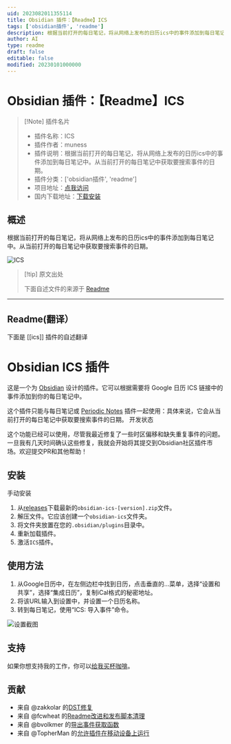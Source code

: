 ```yaml
---
uid: 2023082011355114
title: Obsidian 插件：【Readme】ICS
tags: ['obsidian插件', 'readme']
description: 根据当前打开的每日笔记，将从网络上发布的日历ics中的事件添加到每日笔记中。从当前打开的每日笔记中获取要搜索事件的日期。
author: AI
type: readme
draft: false
editable: false
modified: 20230101000000
---
```


# Obsidian 插件：【Readme】ICS

> [!Note] 插件名片
> - 插件名称：ICS
> - 插件作者：muness
> - 插件说明：根据当前打开的每日笔记，将从网络上发布的日历ics中的事件添加到每日笔记中。从当前打开的每日笔记中获取要搜索事件的日期。
> - 插件分类：['obsidian插件', 'readme']
> - 项目地址：[点我访问](https://github.com/muness/obsidian-ics)
> - 国内下载地址：[下载安装](https://pkmer.cn/products/plugin/pluginMarket/?ics)

## 概述

根据当前打开的每日笔记，将从网络上发布的日历ics中的事件添加到每日笔记中。从当前打开的每日笔记中获取要搜索事件的日期。

![ICS](https://cdn.pkmer.cn/covers/ics.png!pkmer)

> [!tip] 原文出处
> 
>下面自述文件的来源于 [Readme](https://ghproxy.net/https://raw.githubusercontent.com/muness/obsidian-ics/master/README.md)
> 

---

## Readme(翻译）

下面是 [[ics]] 插件的自述翻译


# Obsidian ICS 插件

这是一个为 [Obsidian](https://obsidian.md) 设计的插件。它可以根据需要将 Google 日历 ICS 链接中的事件添加到你的每日笔记中。

这个插件只能与每日笔记或 [Periodic Notes](https://github.com/liamcain/obsidian-periodic-notes) 插件一起使用：具体来说，它会从当前打开的每日笔记中获取要搜索事件的日期。
开发状态

这个功能已经可以使用，尽管我最近修复了一些时区偏移和缺失重复事件的问题。一旦我有几天时间确认这些修复，我就会开始将其提交到Obsidian社区插件市场。欢迎提交PR和其他帮助！
## 安装

手动安装

1. 从[releases](https://github.com/muness/obsidian-ics/releases)下载最新的`obsidian-ics-[version].zip`文件。
2. 解压文件。它应该创建一个`obsidian-ics`文件夹。
3. 将文件夹放置在您的`.obsidian/plugins`目录中。
4. 重新加载插件。
5. 激活`ICS`插件。
## 使用方法

1. 从Google日历中，在左侧边栏中找到日历，点击垂直的…菜单，选择“设置和共享”，选择“集成日历”，复制iCal格式的秘密地址。
2. 将该URL输入到设置中，并设置一个日历名称。
3. 转到每日笔记，使用“ICS: 导入事件”命令。

![设置截图](https://github.com/muness/obsidian-ics/blob/master/docs/2021-08-11-22-18-21.png?raw=true)
## 支持

如果你想支持我的工作，你可以[给我买杯咖啡](https://www.buymeacoffee.com/muness)。
## 贡献

- 来自 @zakkolar 的[DST修复](https://github.com/muness/obsidian-ics/pull/17)
- 来自 @fcwheat 的[Readme改进和发布脚本清理](https://github.com/muness/obsidian-ics/pull/22)
- 来自 @bvolkmer 的[导出事件获取函数](https://github.com/muness/obsidian-ics/pull/33)
- 来自 @TopherMan 的[允许插件在移动设备上运行](https://github.com/muness/obsidian-ics/pull/46)



